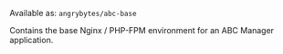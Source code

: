 Available as: `angrybytes/abc-base`

Contains the base Nginx / PHP-FPM environment for an ABC Manager application.
